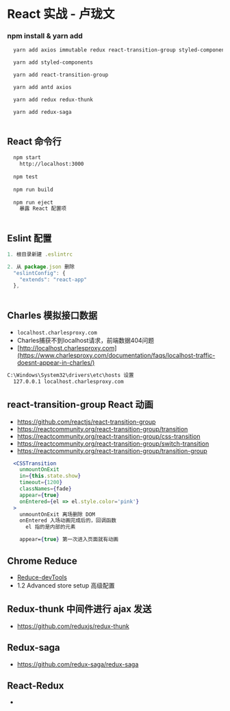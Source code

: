 # React 实战 - 卢珑文

### npm install & yarn add
```bash
  yarn add axios immutable redux react-transition-group styled-components redux-thunk

  yarn add styled-components

  yarn add react-transition-group

  yarn add antd axios

  yarn add redux redux-thunk

  yarn add redux-saga
  
```

## React 命令行

```bash
  npm start
    http://localhost:3000
  
  npm test
  
  npm run build
  
  npm run eject
    暴露 React 配置项
  
```


## Eslint 配置
```jsx
1. 根目录新建 .eslintrc

2. 从 package.json 删除 
  "eslintConfig": {
    "extends": "react-app"
  },
  

```


## Charles 模拟接口数据
* ` localhost.charlesproxy.com `
* Charles捕获不到localhost请求，前端数据404问题
* [http://localhost.charlesproxy.com](https://www.charlesproxy.com/documentation/faqs/localhost-traffic-doesnt-appear-in-charles/)
```bash
C:\Windows\System32\drivers\etc\hosts 设置
  127.0.0.1 localhost.charlesproxy.com  
```


## react-transition-group React 动画
* https://github.com/reactjs/react-transition-group
* https://reactcommunity.org/react-transition-group/transition
* https://reactcommunity.org/react-transition-group/css-transition
* https://reactcommunity.org/react-transition-group/switch-transition
* https://reactcommunity.org/react-transition-group/transition-group

```jsx harmony
  <CSSTransition
    unmountOnExit
    in={this.state.show}
    timeout={1200}
    classNames={fade}
    appear={true}
    onEntered={el => el.style.color='pink'}
  >
    unmountOnExit 离场删除 DOM
    onEntered 入场动画完成后的，回调函数
      el 指的是内部的元素

    appear={true} 第一次进入页面就有动画

```


## Chrome Reduce
* [Reduce-devTools](https://github.com/zalmoxisus/redux-devtools-extension) 
* 1.2 Advanced store setup 高级配置


## Redux-thunk 中间件进行 ajax 发送
* https://github.com/reduxjs/redux-thunk

## Redux-saga
* https://github.com/redux-saga/redux-saga

## React-Redux
* 
